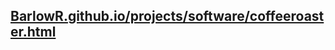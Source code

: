 
  ## [BarlowR.github.io/projects/software/coffeeroaster.html](https://barlowr.github.io/projects/software/coffeeroaster.html)
